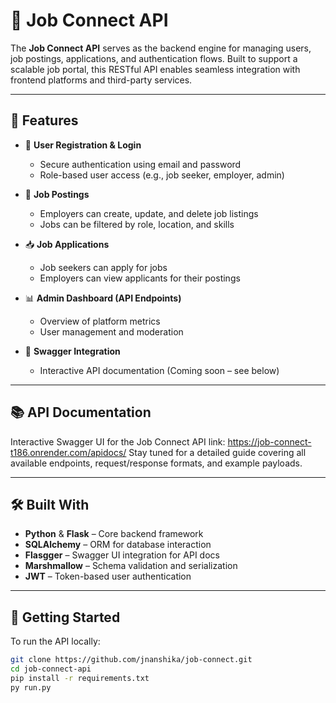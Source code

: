 # 🧩 Job Connect API

The **Job Connect API** serves as the backend engine for managing users, job postings, applications, and authentication flows. Built to support a scalable job portal, this RESTful API enables seamless integration with frontend platforms and third-party services.

---

## 🚀 Features

- 🔐 **User Registration & Login**
  - Secure authentication using email and password
  - Role-based user access (e.g., job seeker, employer, admin)

- 📄 **Job Postings**
  - Employers can create, update, and delete job listings
  - Jobs can be filtered by role, location, and skills

- 📥 **Job Applications**
  - Job seekers can apply for jobs
  - Employers can view applicants for their postings

- 📊 **Admin Dashboard (API Endpoints)**
  - Overview of platform metrics
  - User management and moderation

- 📁 **Swagger Integration**
  - Interactive API documentation (Coming soon – see below)

---

## 📚 API Documentation

Interactive Swagger UI for the Job Connect API link: https://job-connect-t186.onrender.com/apidocs/
Stay tuned for a detailed guide covering all available endpoints, request/response formats, and example payloads.

---

## 🛠️ Built With

- **Python** & **Flask** – Core backend framework
- **SQLAlchemy** – ORM for database interaction
- **Flasgger** – Swagger UI integration for API docs
- **Marshmallow** – Schema validation and serialization
- **JWT** – Token-based user authentication

---

## 🧪 Getting Started

To run the API locally:

```bash
git clone https://github.com/jnanshika/job-connect.git
cd job-connect-api
pip install -r requirements.txt
py run.py
